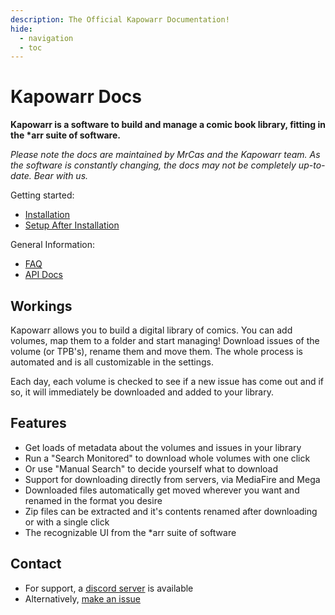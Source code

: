 ```yaml
---
description: The Official Kapowarr Documentation!
hide:
  - navigation
  - toc
---
```

# Kapowarr Docs

__Kapowarr is a software to build and manage a comic book library, fitting in the *arr suite of software.__

_Please note the docs are maintained by MrCas and the Kapowarr team. As the software is constantly changing, the docs may not be completely up-to-date. Bear with us._  

Getting started:

- [Installation](./installation.md)
- [Setup After Installation](./setup_after_installation.md)

General Information:

- [FAQ](./faq.md)
- [API Docs](./api.md)

## Workings
Kapowarr allows you to build a digital library of comics. You can add volumes, map them to a folder and start managing! Download issues of the volume (or TPB's), rename them and move them. The whole process is automated and is all customizable in the settings.

Each day, each volume is checked to see if a new issue has come out and if so, it will immediately be downloaded and added to your library.

## Features
- Get loads of metadata about the volumes and issues in your library
- Run a "Search Monitored" to download whole volumes with one click
- Or use "Manual Search" to decide yourself what to download
- Support for downloading directly from servers, via MediaFire and Mega
- Downloaded files automatically get moved wherever you want and renamed in the format you desire
- Zip files can be extracted and it's contents renamed after downloading or with a single click
- The recognizable UI from the *arr suite of software

## Contact
- For support, a [discord server](https://discord.gg/KTsTu5epus) is available
- Alternatively, [make an issue](https://github.com/Casvt/Kapowarr/issues)
